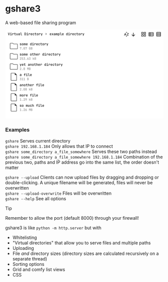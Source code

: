 # gshare3

A web-based file sharing program

![Screenshot of website](readme-image.webp)

### Examples
`gshare` Serves current directory<br>
`gshare 192.168.1.184` Only allows that IP to connect<br>
`gshare some_directory a_file_somewhere` Serves these two paths instead<br>
`gshare some_directory a_file_somewhere 192.168.1.184` Combination of the previous two, paths and IP address go into the same list, the order doesn't matter

`gshare --upload` Clients can now upload files by dragging and dropping or double-clicking. A unique filename will be generated, files will never be overwritten<br>
`gshare --upload-overwrite` Files will be overwritten<br>
`gshare --help` See all options

> [!TIP]
> Remember to allow the port (default 8000) through your firewall!

gshare3 is like `python -m http.server` but with
- Whitelisting
- "Virtual directories" that allow you to serve files and multiple paths
- Uploading
- File *and* directory sizes (directory sizes are calculated recursively on a separate thread)
- Sorting options
- Grid and comfy list views
- CSS
